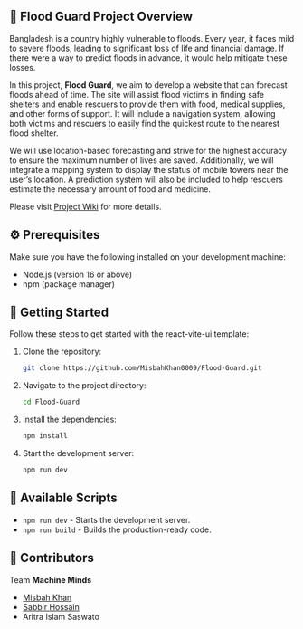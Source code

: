 

## 🌊 Flood Guard Project Overview

Bangladesh is a country highly vulnerable to floods. Every year, it faces mild to severe floods, leading to significant loss of life and financial damage. If there were a way to predict floods in advance, it would help mitigate these losses. 

In this project, **Flood Guard**, we aim to develop a website that can forecast floods ahead of time. The site will assist flood victims in finding safe shelters and enable rescuers to provide them with food, medical supplies, and other forms of support. It will include a navigation system, allowing both victims and rescuers to easily find the quickest route to the nearest flood shelter. 

We will use location-based forecasting and strive for the highest accuracy to ensure the maximum number of lives are saved. Additionally, we will integrate a mapping system to display the status of mobile towers near the user’s location. A prediction system will also be included to help rescuers estimate the necessary amount of food and medicine.

Please visit [Project Wiki](https://github.com/MisbahKhan0009/Flood-Guard/wiki) for more details.

## ⚙️ Prerequisites

Make sure you have the following installed on your development machine:

- Node.js (version 16 or above)
- npm (package manager)

## 🚀 Getting Started

Follow these steps to get started with the react-vite-ui template:

1. Clone the repository:

   ```bash
   git clone https://github.com/MisbahKhan0009/Flood-Guard.git
   ```

2. Navigate to the project directory:

   ```bash
   cd Flood-Guard
   ```

3. Install the dependencies:

   ```bash
   npm install
   ```

4. Start the development server:

   ```bash
   npm run dev
   ```

## 📜 Available Scripts

- `npm run dev` - Starts the development server.
- `npm run build` - Builds the production-ready code.



## 👤 Contributors

Team **Machine Minds**

- [Misbah Khan](https://github.com/MisbahKhan0009)
- [Sabbir Hossain](https://github.com/Sabbir-Hossain22)
- Aritra Islam Saswato


